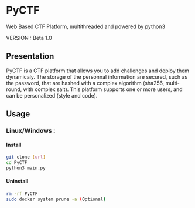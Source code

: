 # PyCTF
Web Based CTF Platform, multithreaded and powered by python3

VERSION : Beta 1.0

## Presentation

PyCTF is a CTF platform that allows you to add challenges and deploy them dynamicaly. The storage of the personnal information are secured, such as the password, that are hashed with a complex algorithm (sha256, multi-round, with complex salt). This platform supports one or more users, and can be personalized (style and code).


## Usage

### Linux/Windows :

#### Install
```sh
git clone [url]
cd PyCTF
python3 main.py
```

#### Uninstall
```sh
rm -rf PyCTF
sudo docker system prune -a (Optional)
```



